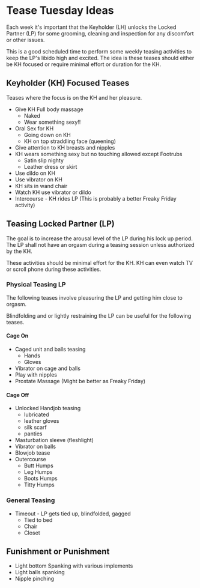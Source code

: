 # Tease Tuesday Ideas

Each week it's important that the Keyholder (LH) unlocks the Locked Partner (LP) for some grooming, cleaning and inspection for any discomfort or other issues.

This is a good scheduled time to perform some weekly teasing activities to keep the LP's libido high and excited.
The idea is these teases should either be KH focused or require minimal effort or duration for the KH.

## Keyholder (KH) Focused Teases

Teases where the focus is on the KH and her pleasure.

* Give KH Full body massage
   * Naked
   * Wear something sexy!!
* Oral Sex for KH
   * Going down on KH
   * KH on top straddling face (queening)
* Give attention to KH breasts and nipples
* KH wears something sexy but no touching allowed except Footrubs
   * Satin slip nighty
   * Leather dress or skirt
* Use dildo on KH
* Use vibrator on KH
* KH sits in wand chair
* Watch KH use vibrator or dildo
* Intercourse - KH rides LP (This is probably a better Freaky Friday activity)

## Teasing Locked Partner (LP)

The goal is to increase the arousal level of the LP during his lock up period.
The LP shall not have an orgasm during a teasing session unless authorized by the KH.

These activities should be minimal effort for the KH.
KH can even watch TV or scroll phone during these activities.

### Physical Teasing LP

The following teases involve pleasuring the LP and getting him close to orgasm.

Blindfolding and or lightly restraining the LP can be useful for the following teases.

#### Cage On

* Caged unit and balls teasing
   * Hands
   * Gloves
 * Vibrator on cage and balls
 * Play with nipples
 * Prostate Massage (Might be better as Freaky Friday)

#### Cage Off

* Unlocked Handjob teasing
   * lubricated
   * leather gloves
   * silk scarf
   * panties
 * Masturbation sleeve (fleshlight)
 * Vibrator on balls
 * Blowjob tease
 * Outercourse
   * Butt Humps
   * Leg Humps
   * Boots Humps
   * Titty Humps

### General Teasing


* Timeout - LP gets tied up, blindfolded, gagged
   * Tied to bed
   * Chair
   * Closet

## Funishment or Punishment

* Light bottom Spanking with various implements
* Light balls spanking
* Nipple pinching
